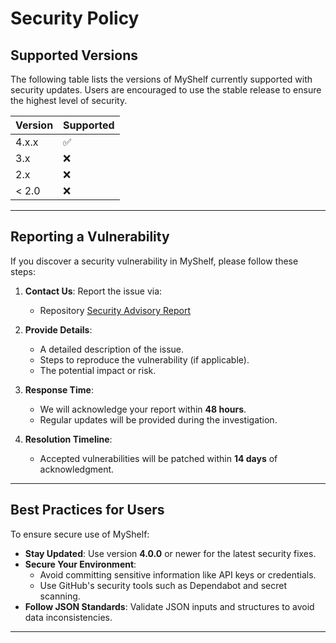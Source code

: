 # Security Policy

## Supported Versions

The following table lists the versions of MyShelf currently supported with security updates. Users are encouraged to use the stable release to ensure the highest level of security.

| Version | Supported          |
| ------- | ------------------ |
| 4.x.x   | :white_check_mark: |
| 3.x     | :x:                |
| 2.x     | :x:                |
| < 2.0   | :x:                |

---

## Reporting a Vulnerability

If you discover a security vulnerability in MyShelf, please follow these steps:

1. **Contact Us**: Report the issue via:
   - Repository [Security Advisory Report](https://github.com/bsc7080gbc/genai_prompt_myshelf/security/advisories)
   
2. **Provide Details**:
   - A detailed description of the issue.
   - Steps to reproduce the vulnerability (if applicable).
   - The potential impact or risk.

3. **Response Time**:
   - We will acknowledge your report within **48 hours**.
   - Regular updates will be provided during the investigation.

4. **Resolution Timeline**:
   - Accepted vulnerabilities will be patched within **14 days** of acknowledgment.

---

## Best Practices for Users

To ensure secure use of MyShelf:
- **Stay Updated**: Use version **4.0.0** or newer for the latest security fixes.
- **Secure Your Environment**:
  - Avoid committing sensitive information like API keys or credentials.
  - Use GitHub's security tools such as Dependabot and secret scanning.
- **Follow JSON Standards**: Validate JSON inputs and structures to avoid data inconsistencies.

---

